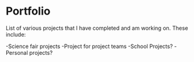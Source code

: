 # Portfolio

List of various projects that I have completed and am working on. These include:

  -Science fair projects
  -Project for project teams
  -School Projects?
  -Personal projects?
